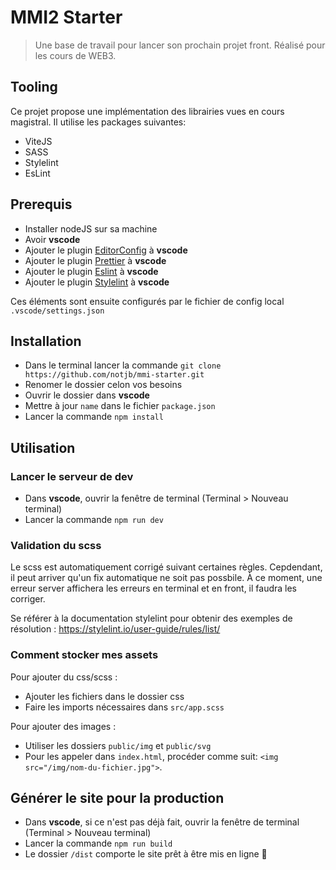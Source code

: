 # MMI2 Starter

> Une base de travail pour lancer son prochain projet front.
> Réalisé pour les cours de WEB3.

## Tooling

Ce projet propose une implémentation des librairies vues en cours magistral.
Il utilise les packages suivantes:

- ViteJS
- SASS
- Stylelint
- EsLint

## Prerequis

- Installer nodeJS sur sa machine
- Avoir **vscode**
- Ajouter le plugin [EditorConfig](https://marketplace.visualstudio.com/items?itemName=EditorConfig.EditorConfig) à **vscode**
- Ajouter le plugin [Prettier](https://marketplace.visualstudio.com/items?itemName=esbenp.prettier-vscode) à **vscode**
- Ajouter le plugin [Eslint](https://marketplace.visualstudio.com/items?itemName=dbaeumer.vscode-eslint) à **vscode**
- Ajouter le plugin [Stylelint](https://marketplace.visualstudio.com/items?itemName=stylelint.vscode-stylelint) à **vscode**

Ces éléments sont ensuite configurés par le fichier de config local `.vscode/settings.json`

## Installation

- Dans le terminal lancer la commande `git clone https://github.com/notjb/mmi-starter.git`
- Renomer le dossier celon vos besoins
- Ouvrir le dossier dans **vscode**
- Mettre à jour `name` dans le fichier `package.json`
- Lancer la commande `npm install`

## Utilisation

### Lancer le serveur de dev

- Dans **vscode**, ouvrir la fenêtre de terminal (Terminal > Nouveau terminal)
- Lancer la commande `npm run dev`

### Validation du scss

Le scss est automatiquement corrigé suivant certaines règles.
Cepdendant, il peut arriver qu'un fix automatique ne soit pas possbile. À ce moment, une erreur server affichera les erreurs en terminal et en front, il faudra les corriger.

Se référer à la documentation stylelint pour obtenir des exemples de résolution : https://stylelint.io/user-guide/rules/list/

### Comment stocker mes assets

Pour ajouter du css/scss :

- Ajouter les fichiers dans le dossier css
- Faire les imports nécessaires dans `src/app.scss`

Pour ajouter des images :

- Utiliser les dossiers `public/img` et `public/svg`
- Pour les appeler dans `index.html`, procéder comme suit: `<img src="/img/nom-du-fichier.jpg">`.

## Générer le site pour la production

- Dans **vscode**, si ce n'est pas déjà fait, ouvrir la fenêtre de terminal (Terminal > Nouveau terminal)
- Lancer la commande `npm run build`
- Le dossier `/dist` comporte le site prêt à être mis en ligne 🎉
